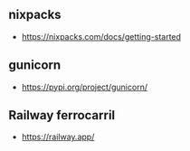## nixpacks
- https://nixpacks.com/docs/getting-started

## gunicorn
- https://pypi.org/project/gunicorn/

## Railway ferrocarril
- https://railway.app/
